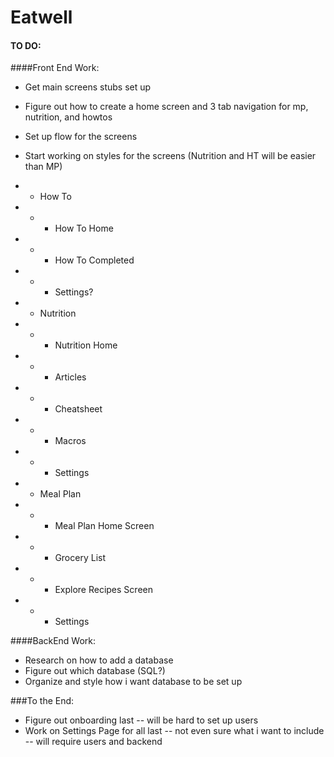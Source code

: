 # Eatwell

#### TO DO:
####Front End Work:
* Get main screens stubs set up
* Figure out how to create a home screen and 3 tab navigation for mp, nutrition, and howtos
* Set up flow for the screens
* Start working on styles for the screens (Nutrition and HT will be easier than MP)

* * How To
* * * How To Home
* * * How To Completed
* * * Settings?

* * Nutrition
* * * Nutrition Home
* * * Articles
* * * Cheatsheet
* * * Macros
* * * Settings

* * Meal Plan
* * * Meal Plan Home Screen
* * * Grocery List
* * * Explore Recipes Screen
* * * Settings

####BackEnd Work:
* Research on how to add a database
* Figure out which database (SQL?)
* Organize and style how i want database to be set up

###To the End:
* Figure out onboarding last -- will be hard to set up users
* Work on Settings Page for all last -- not even sure what i want to include -- will require users and backend

